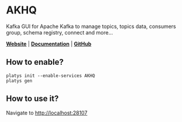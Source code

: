# AKHQ

Kafka GUI for Apache Kafka to manage topics, topics data, consumers group, schema registry, connect and more... 

**[Website](https://akhq.io/)** | **[Documentation](https://github.com/tchiotludo/akhq#quick-preview)** | **[GitHub](https://github.com/tchiotludo/akhq)**

## How to enable?

```
platys init --enable-services AKHQ
platys gen
```

## How to use it?

Navigate to <http://localhost:28107>


